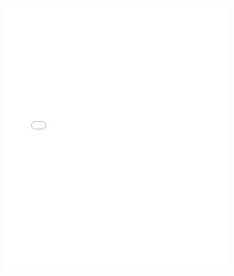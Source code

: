 <embed src="docs/cleanchain_teamballo.pdf" type="application/pdf" width="100%" height="600px" />

[](docs/cleanchain_teamballo.pdf)
